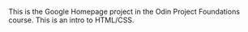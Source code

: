 This is the Google Homepage project in the Odin Project Foundations course. This is an intro to HTML/CSS.